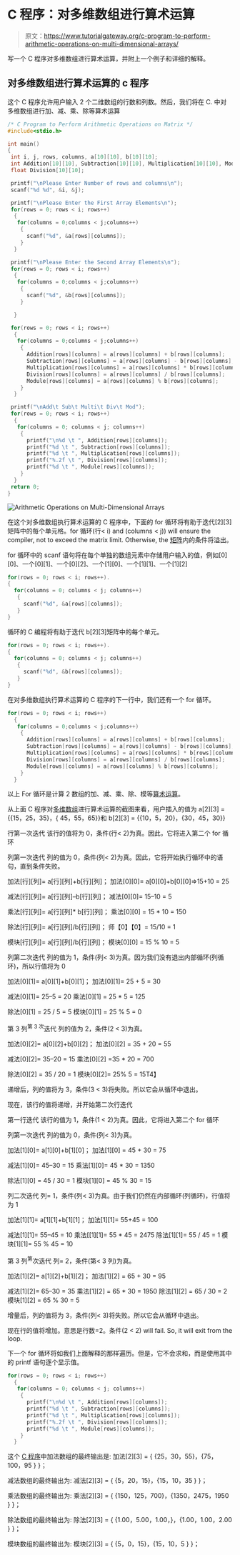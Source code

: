 # C 程序：对多维数组进行算术运算

> 原文：<https://www.tutorialgateway.org/c-program-to-perform-arithmetic-operations-on-multi-dimensional-arrays/>

写一个 C 程序对多维数组进行算术运算，并附上一个例子和详细的解释。

## 对多维数组进行算术运算的 c 程序

这个 C 程序允许用户输入 2 个二维数组的行数和列数。然后，我们将在 C. 中对多维数组进行加、减、乘、除等算术运算

```c
/* C Program to Perform Arithmetic Operations on Matrix */
#include<stdio.h>

int main()
{
 int i, j, rows, columns, a[10][10], b[10][10];
 int Addition[10][10], Subtraction[10][10], Multiplication[10][10], Module[10][10];
 float Division[10][10];

 printf("\nPlease Enter Number of rows and columns\n");
 scanf("%d %d", &i, &j);

 printf("\nPlease Enter the First Array Elements\n");
 for(rows = 0; rows < i; rows++)
  {
   for(columns = 0;columns < j;columns++)
    {
      scanf("%d", &a[rows][columns]);
    }
  }

 printf("\nPlease Enter the Second Array Elements\n");
 for(rows = 0; rows < i; rows++)
  {
   for(columns = 0;columns < j;columns++)
    {
      scanf("%d", &b[rows][columns]);
    }

  }

 for(rows = 0; rows < i; rows++)
  {
   for(columns = 0;columns < j;columns++)
    {
      Addition[rows][columns] = a[rows][columns] + b[rows][columns];  
      Subtraction[rows][columns] = a[rows][columns] - b[rows][columns];  
      Multiplication[rows][columns] = a[rows][columns] * b[rows][columns];  
      Division[rows][columns] = a[rows][columns] / b[rows][columns];  
      Module[rows][columns] = a[rows][columns] % b[rows][columns];   
    }
  }

 printf("\nAdd\t Sub\t Multi\t Div\t Mod");
 for(rows = 0; rows < i; rows++)
  {
   for(columns = 0; columns < j; columns++)
    {
      printf("\n%d \t ", Addition[rows][columns]);
      printf("%d \t ", Subtraction[rows][columns]);
      printf("%d \t ", Multiplication[rows][columns]);
      printf("%.2f \t ", Division[rows][columns]);
      printf("%d \t ", Module[rows][columns]);
    }
  }
 return 0;
} 
```

![Arithmetic Operations on Multi-Dimensional Arrays](img/708acffccc07ef1e9ce2b1e1a99eb949.png)

在这个对多维数组执行算术运算的 C 程序中，下面的 for 循环将有助于迭代[2][3]矩阵中的每个单元格。for 循环(行< i) and (columns < j)) will ensure the compiler, not to exceed the matrix limit. Otherwise, the [矩阵](https://www.tutorialgateway.org/two-dimensional-array-in-c/)内的条件将溢出。

for 循环中的 scanf 语句将在每个单独的数组元素中存储用户输入的值，例如[0][0]、一个[0][1]、一个[0][2]、一个[1][0]、一个[1][1]、一个[1][2]

```c
for(rows = 0; rows < i; rows++).
{
  for(columns = 0; columns < j; columns++)
   {
     scanf("%d", &a[rows][columns]);
   }
}
```

循环的 C 编程将有助于迭代 b[2][3]矩阵中的每个单元。

```c
for(rows = 0; rows < i; rows++).
{
  for(columns = 0; columns < j; columns++)
   {
     scanf("%d", &b[rows][columns]);
   }
}
```

在对多维数组执行算术运算的 C 程序的下一行中，我们还有一个 for 循环。

```c
for(rows = 0; rows < i; rows++)
  {
   for(columns = 0;columns < j;columns++)
    {
      Addition[rows][columns] = a[rows][columns] + b[rows][columns];  
      Subtraction[rows][columns] = a[rows][columns] - b[rows][columns];  
      Multiplication[rows][columns] = a[rows][columns] * b[rows][columns];  
      Division[rows][columns] = a[rows][columns] / b[rows][columns];  
      Module[rows][columns] = a[rows][columns] % b[rows][columns];   
    }
  }
```

以上 For 循环是计算 2 数组的加、减、乘、除、模等[算术运算](https://www.tutorialgateway.org/arithmetic-operators-in-c/)。

从上面 C 程序对[多维数组](https://www.tutorialgateway.org/multi-dimensional-array-in-c/)进行算术运算的截图来看，用户插入的值为
a[2][3] = {{15，25，35}，{ 45，55，65}}和
b[2][3] = {{10，5，20}，{30，45，30}}

行第一次迭代
该行的值将为 0，条件(行< 2)为真。因此，它将进入第二个 for 循环

列第一次迭代
列的值为 0，条件(列< 2)为真。因此，它将开始执行循环中的语句，直到条件失败。

加法[行][列]= a[行][列]+b[行][列]；
加法[0][0]= a[0][0]+b[0][0]=>15+10 = 25

减法[行][列]= a[行][列]–b[行][列]；
减法[0][0]= 15–10 = 5

乘法[行][列]= a[行][列]* b[行][列]；
乘法[0][0] = 15 * 10 = 150

除法[行][列]= a[行][列]/b[行][列]；
师【0】【0】= 15/10 = 1

模块[行][列]= a[行][列]/b[行][列]；
模块[0][0] = 15 % 10 = 5

列第二次迭代
列的值为 1，条件(列< 3)为真。因为我们没有退出内部循环(列循环)，所以行值将为 0

加法[0][1]= a[0][1]+b[0][1]；
加法[0][1]= 25 + 5 = 30

减法[0][1]= 25–5 = 20
乘法[0][1] = 25 * 5 = 125

除法[0][1] = 25 / 5 = 5
模块[0][1] = 25 % 5 = 0

第 3 列<sup>第 3 次</sup>迭代
列的值为 2，条件(2 < 3)为真。

加法[0][2]= a[0][2]+b[0][2]；
加法[0][2] = 35 + 20 = 55

减法[0][2]= 35–20 = 15
乘法[0][2] =35 * 20 = 700

除法[0][2] = 35 / 20 = 1
模块[0][2]= 25% 5 = 15T4】

递增后，列的值将为 3，条件(3 < 3)将失败。所以它会从循环中退出。

现在，该行的值将递增，并开始第二次行迭代

第一行迭代
该行的值为 1，条件(1 < 2)为真。因此，它将进入第二个 for 循环

列第一次迭代
列的值为 0，条件(列< 3)为真。

加法[1][0]= a[1][0]+b[1][0]；
加法[1][0] = 45 + 30 = 75

减法[1][0]= 45–30 = 15
乘法[1][0]= 45 * 30 = 1350

除法[1][0] = 45 / 30 = 1
模块[1][0] = 45 % 30 = 15

列二次迭代
列= 1，条件(列< 3)为真。由于我们仍然在内部循环(列循环)，行值将为 1

加法[1][1]= a[1][1]+b[1][1]；
加法[1][1]= 55+45 = 100

减法[1][1]= 55–45 = 10
乘法[[1][1]= 55 * 45 = 2475
除法[1][1]= 55 / 45 = 1
模块[1][1]= 55 % 45 = 10

第 3 列<sup>第</sup>次迭代
列= 2，条件(第< 3 列)为真。

加法[1][2]= a[1][2]+b[1][2]；
加法[1][2] = 65 + 30 = 95

减法[1][2]= 65–30 = 35
乘法[1][2] = 65 * 30 = 1950
除法[1][2] = 65 / 30 = 2
模块[1][2] = 65 % 30 = 5

增量后，列的值将为 3，条件(列< 3)将失败。所以它会从循环中退出。

现在行的值将增加。意思是行数=2。条件(2 < 2) will fail. So, it will exit from the loop.

下一个 for 循环将如我们上面解释的那样遍历。但是，它不会求和，而是使用其中的 printf 语句逐个显示值。

```c
for(rows = 0; rows < i; rows++)
  {
   for(columns = 0; columns < j; columns++)
    {
      printf("\n%d \t ", Addition[rows][columns]);
      printf("%d \t ", Subtraction[rows][columns]);
      printf("%d \t ", Multiplication[rows][columns]);
      printf("%.2f \t ", Division[rows][columns]);
      printf("%d \t ", Module[rows][columns]);
    }
  }
```

这个 [C 程序](https://www.tutorialgateway.org/c-programming-examples/)中加法数组的最终输出是:
加法[2][3] = { {25，30，55}，{75，100，95 } }；

减法数组的最终输出为:
减法[2][3] = { {5，20，15}，{15，10，35 } }；

乘法数组的最终输出为:
乘法[2][3] = { {150，125，700}，{1350，2475，1950 } }；

除法数组的最终输出为:
除法[2][3] = { {1.00，5.00，1.00，}，{1.00，1.00，2.00 } }；

模块数组的最终输出为:
模块[2][3] = { {5，0，15}，{15，10，5 } }；